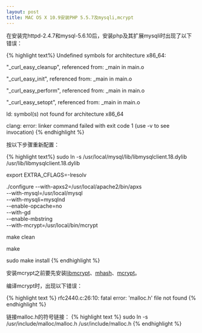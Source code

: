 ```yaml
---
layout: post
title: MAC OS X 10.9安装PHP 5.5.7及mysqli,mcrypt
---
```


在安装完httpd-2.4.7和mysql-5.6.10后，安装php及其扩展mysqli时出现了以下错误：

{% highlight text%}
Undefined symbols for architecture x86_64:

  "_curl_easy_cleanup", referenced from:
      _main in main.o
      
  "_curl_easy_init", referenced from:
      _main in main.o
      
  "_curl_easy_perform", referenced from:
      _main in main.o
      
  "_curl_easy_setopt", referenced from:
      _main in main.o
      
ld: symbol(s) not found for architecture x86_64

clang: error: linker command failed with exit code 1 (use -v to see invocation)
{% endhighlight %}

按以下步骤重新配置：

{% highlight text%}
  sudo ln -s /usr/local/mysql/lib/libmysqlclient.18.dylib /usr/lib/libmysqlclient.18.dylib
  
  export EXTRA_CFLAGS=-lresolv
  
  ./configure --with-apxs2=/usr/local/apache2/bin/apxs \
  --with-mysql=/usr/local/mysql \
  --with-mysqli=mysqlnd \
  --enable-opcache=no \
  --with-gd \
  --enable-mbstring \
  --with-mcrypt=/usr/local/bin/mcrypt
  
  make clean
  
  make
  
  sudo make install
{% endhighlight %}

安装mcrypt之前要先安装[libmcrypt](http://sourceforge.net/projects/mcrypt/files/Libmcrypt/2.5.8/)、[mhash](http://sourceforge.net/projects/mhash/files/)、[mcrypt](http://sourceforge.net/projects/mcrypt/files/Libmcrypt/)。

编译mcrypt时，出现以下错误：

{% highlight text %}
  rfc2440.c:26:10: fatal error: 'malloc.h' file not found
{% endhighlight %}

链接malloc.h的符号链接：
{% highlight text %}
	sudo ln -s /usr/include/malloc/malloc.h /usr/include/malloc.h
{% endhighlight %}
